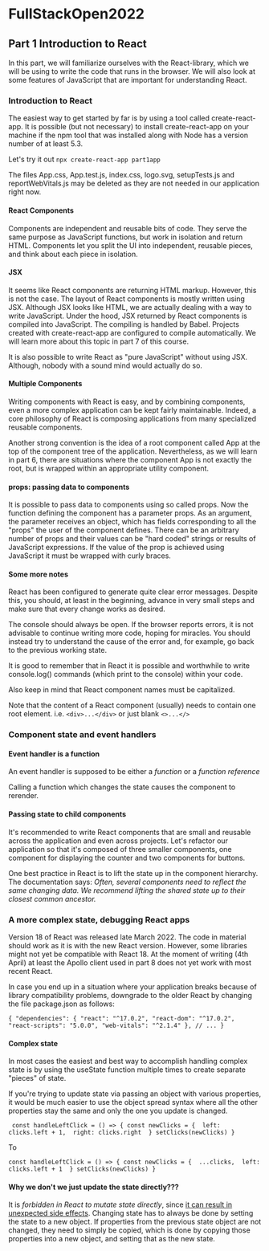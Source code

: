 # FullStackOpen2022

## Part 1 Introduction to React
In this part, we will familiarize ourselves with the React-library, which we will be using to write the code that runs in the browser. We will also look at some features of JavaScript that are important for understanding React.

### Introduction to React
The easiest way to get started by far is by using a tool called create-react-app. It is possible (but not necessary) to install create-react-app on your machine if the npm tool that was installed along with Node has a version number of at least 5.3. 

Let's try it out `npx create-react-app part1app`

The files App.css, App.test.js, index.css, logo.svg, setupTests.js and reportWebVitals.js may be deleted as they are not needed in our application right now.

#### React Components
Components are independent and reusable bits of code. They serve the same purpose as JavaScript functions, but work in isolation and return HTML.
Components let you split the UI into independent, reusable pieces, and think about each piece in isolation.

#### JSX
It seems like React components are returning HTML markup. However, this is not the case. The layout of React components is mostly written using JSX. Although JSX looks like HTML, we are actually dealing with a way to write JavaScript. Under the hood, JSX returned by React components is compiled into JavaScript.
The compiling is handled by Babel. Projects created with create-react-app are configured to compile automatically. We will learn more about this topic in part 7 of this course.

It is also possible to write React as "pure JavaScript" without using JSX. Although, nobody with a sound mind would actually do so.

#### Multiple Components
Writing components with React is easy, and by combining components, even a more complex application can be kept fairly maintainable. Indeed, a core philosophy of React is composing applications from many specialized reusable components.

Another strong convention is the idea of a root component called App at the top of the component tree of the application. Nevertheless, as we will learn in part 6, there are situations where the component App is not exactly the root, but is wrapped within an appropriate utility component.

#### props: passing data to components
It is possible to pass data to components using so called props. Now the function defining the component has a parameter props. As an argument, the parameter receives an object, which has fields corresponding to all the "props" the user of the component defines. There can be an arbitrary number of props and their values can be "hard coded" strings or results of JavaScript expressions. If the value of the prop is achieved using JavaScript it must be wrapped with curly braces.

#### Some more notes
React has been configured to generate quite clear error messages. Despite this, you should, at least in the beginning, advance in very small steps and make sure that every change works as desired.

The console should always be open. If the browser reports errors, it is not advisable to continue writing more code, hoping for miracles. You should instead try to understand the cause of the error and, for example, go back to the previous working state.

It is good to remember that in React it is possible and worthwhile to write console.log() commands (which print to the console) within your code.

Also keep in mind that React component names must be capitalized. 

Note that the content of a React component (usually) needs to contain one root element. i.e. `<div>...</div>` or just blank `<>...</>`

### Component state and event handlers

#### Event handler is a function
An event handler is supposed to be either a *function* or a *function reference* 

Calling a function which changes the state causes the component to rerender.

#### Passing state to child components
It's recommended to write React components that are small and reusable across the application and even across projects. Let's refactor our application so that it's composed of three smaller components, one component for displaying the counter and two components for buttons.

One best practice in React is to lift the state up in the component hierarchy. The documentation says:
*Often, several components need to reflect the same changing data. We recommend lifting the shared state up to their closest common ancestor.*

### A more complex state, debugging React apps
Version 18 of React was released late March 2022. The code in material should work as it is with the new React version. However, some libraries might not yet be compatible with React 18. At the moment of writing (4th April) at least the Apollo client used in part 8 does not yet work with most recent React.

In case you end up in a situation where your application breaks because of library compatibility problems, downgrade to the older React by changing the file package.json as follows:

`{
  "dependencies": {
    "react": "^17.0.2",
    "react-dom": "^17.0.2",
    "react-scripts": "5.0.0",
    "web-vitals": "^2.1.4"
  },
  // ...
}`

#### Complex state
In most cases the easiest and best way to accomplish handling complex state is by using the useState function multiple times to create separate "pieces" of state.

If you're trying to update state via passing an object with various properties, it would be much easier to use the object spread syntax where all the other properties stay the same and only the one you update is changed.

`  const handleLeftClick = () => {
    const newClicks = { 
      left: clicks.left + 1, 
      right: clicks.right 
    }
    setClicks(newClicks)
  }
`

To 

` const handleLeftClick = () => {
    const newClicks = { 
        ...clicks, 
        left: clicks.left + 1 
    }
    setClicks(newClicks)
  }
`

#### Why we don't we just update the state directly???
It is *forbidden in React to mutate state directly*, since [it can result in unexpected side effects](https://stackoverflow.com/questions/37755997/why-cant-i-directly-modify-a-components-state-really/40309023#40309023). Changing state has to always be done by setting the state to a new object. If properties from the previous state object are not changed, they need to simply be copied, which is done by copying those properties into a new object, and setting that as the new state.


